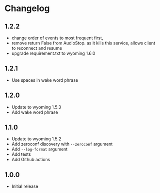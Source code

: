 # Changelog

## 1.2.2

- change order of events to most frequent first, 
- remove return False from AudioStop. as it kills this service, allows client to reconnect and resume
- upgrade requirement.txt to wyoming 1.6.0

## 1.2.1

- Use spaces in wake word phrase

## 1.2.0

- Update to wyoming 1.5.3
- Add wake word phrase

## 1.1.0

- Update to wyoming 1.5.2
- Add zeroconf discovery with `--zeroconf` argument
- Add `--log-format` argument
- Add tests
- Add Github actions

## 1.0.0

- Initial release

